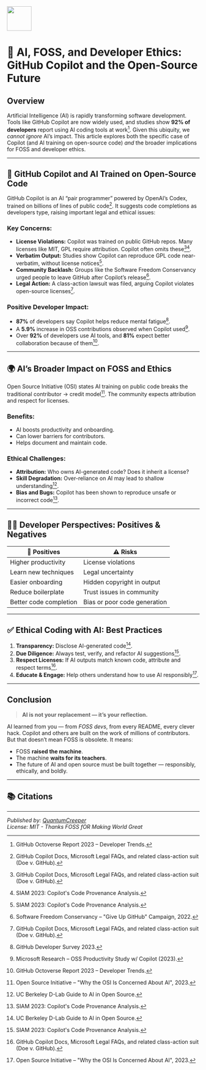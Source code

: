 <img src="https://upload.wikimedia.org/wikipedia/commons/thumb/0/04/ChatGPT_logo.svg/1200px-ChatGPT_logo.svg.png" style="height:64px;margin-right:64px"/>

# 🧠 AI, FOSS, and Developer Ethics: GitHub Copilot and the Open-Source Future

## Overview

Artificial Intelligence (AI) is rapidly transforming software development. Tools like GitHub Copilot are now widely used, and studies show **92% of developers** report using AI coding tools at work[^20]. Given this ubiquity, we *cannot ignore* AI’s impact. This article explores both the specific case of Copilot (and AI training on open-source code) *and* the broader implications for FOSS and developer ethics.

---

## 🤖 GitHub Copilot and AI Trained on Open-Source Code

GitHub Copilot is an AI “pair programmer” powered by OpenAI’s Codex, trained on billions of lines of public code[^8]. It suggests code completions as developers type, raising important legal and ethical issues:

### Key Concerns:
- **License Violations:** Copilot was trained on public GitHub repos. Many licenses like MIT, GPL require attribution. Copilot often omits these[^8][^11].
- **Verbatim Output:** Studies show Copilot can reproduce GPL code near-verbatim, without license notices[^11].
- **Community Backlash:** Groups like the Software Freedom Conservancy urged people to leave GitHub after Copilot’s release[^17].
- **Legal Action:** A class-action lawsuit was filed, arguing Copilot violates open-source licenses[^8].

### Positive Developer Impact:
- **87%** of developers say Copilot helps reduce mental fatigue[^6].
- A **5.9%** increase in OSS contributions observed when Copilot used[^15].
- Over **92%** of developers use AI tools, and **81%** expect better collaboration because of them[^20].

---

## 🌍 AI’s Broader Impact on FOSS and Ethics

Open Source Initiative (OSI) states AI training on public code breaks the traditional contributor → credit model[^3]. The community expects attribution and respect for licenses.

### Benefits:
- AI boosts productivity and onboarding.
- Can lower barriers for contributors.
- Helps document and maintain code.

### Ethical Challenges:
- **Attribution:** Who owns AI-generated code? Does it inherit a license?
- **Skill Degradation:** Over-reliance on AI may lead to shallow understanding[^13].
- **Bias and Bugs:** Copilot has been shown to reproduce unsafe or incorrect code[^11].

---

## 🧑‍💻 Developer Perspectives: Positives & Negatives

| 💚 Positives | ⚠️ Risks |
|-------------|----------|
| Higher productivity | License violations |
| Learn new techniques | Legal uncertainty |
| Easier onboarding | Hidden copyright in output |
| Reduce boilerplate | Trust issues in community |
| Better code completion | Bias or poor code generation |

---

## ✅ Ethical Coding with AI: Best Practices

1. **Transparency:** Disclose AI-generated code[^13].
2. **Due Diligence:** Always test, verify, and refactor AI suggestions[^11].
3. **Respect Licenses:** If AI outputs match known code, attribute and respect terms[^8].
4. **Educate & Engage:** Help others understand how to use AI responsibly[^3].

---

## Conclusion

> **AI is not your replacement — it’s your reflection.**

AI learned from you — from *FOSS devs*, from every README, every clever hack. Copilot and others are built on the work of millions of contributors. But that doesn’t mean FOSS is obsolete. It means:

- FOSS **raised the machine**.
- The machine **waits for its teachers**.
- The future of AI and open source must be built together — responsibly, ethically, and boldly.

---

## 📚 Citations

[^3]: Open Source Initiative – "Why the OSI Is Concerned About AI", 2023.  
[^6]: GitHub Developer Survey 2023.  
[^8]: GitHub Copilot Docs, Microsoft Legal FAQs, and related class-action suit (Doe v. GitHub).  
[^11]: SIAM 2023: Copilot's Code Provenance Analysis.  
[^13]: UC Berkeley D-Lab Guide to AI in Open Source.  
[^15]: Microsoft Research – OSS Productivity Study w/ Copilot (2023).  
[^17]: Software Freedom Conservancy – "Give Up GitHub" Campaign, 2022.  
[^20]: GitHub Octoverse Report 2023 – Developer Trends.

---

*Published by: [QuantumCreeper](https://github.com/TheCorrectSynovian)*  
*License: MIT - Thanks FOSS fOR Making World Great*
